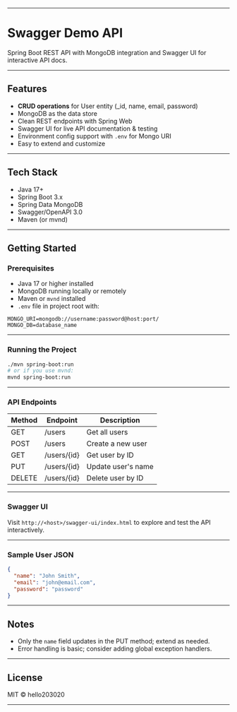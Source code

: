
---

# Swagger Demo API

Spring Boot REST API with MongoDB integration and Swagger UI for interactive API docs.

---

## Features

* **CRUD operations** for User entity (\_id, name, email, password)
* MongoDB as the data store
* Clean REST endpoints with Spring Web
* Swagger UI for live API documentation & testing
* Environment config support with `.env` for Mongo URI
* Easy to extend and customize

---

## Tech Stack

* Java 17+
* Spring Boot 3.x
* Spring Data MongoDB
* Swagger/OpenAPI 3.0
* Maven (or mvnd)

---

## Getting Started

### Prerequisites

* Java 17 or higher installed
* MongoDB running locally or remotely
* Maven or `mvnd` installed
* `.env` file in project root with:

```env
MONGO_URI=mongodb://username:password@host:port/
MONGO_DB=database_name
```

---

### Running the Project

```bash
./mvn spring-boot:run
# or if you use mvnd:
mvnd spring-boot:run
```

---

### API Endpoints

| Method | Endpoint    | Description        |
| ------ | ----------- | ------------------ |
| GET    | /users      | Get all users      |
| POST   | /users      | Create a new user  |
| GET    | /users/{id} | Get user by ID     |
| PUT    | /users/{id} | Update user's name |
| DELETE | /users/{id} | Delete user by ID  |

---

### Swagger UI

Visit `http://<host>/swagger-ui/index.html` to explore and test the API interactively.

---

### Sample User JSON

```json
{
  "name": "John Smith",
  "email": "john@email.com",
  "password": "password"
}
```

---

## Notes

* Only the `name` field updates in the PUT method; extend as needed.
* Error handling is basic; consider adding global exception handlers.

---

## License

MIT © hello203020

---


